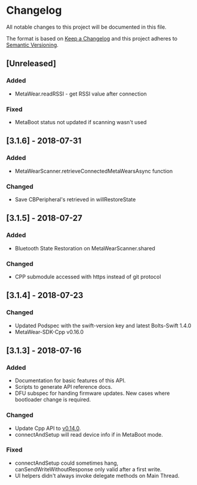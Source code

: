 # Changelog
All notable changes to this project will be documented in this file.

The format is based on [Keep a Changelog](http://keepachangelog.com/en/1.0.0/)
and this project adheres to [Semantic Versioning](http://semver.org/spec/v2.0.0.html).

## [Unreleased]
### Added
- MetaWear.readRSSI - get RSSI value after connection

### Fixed
- MetaBoot status not updated if scanning wasn't used

## [3.1.6] - 2018-07-31
### Added
- MetaWearScanner.retrieveConnectedMetaWearsAsync function

### Changed
- Save CBPeripheral's retrieved in willRestoreState

## [3.1.5] - 2018-07-27
### Added
- Bluetooth State Restoration on MetaWearScanner.shared

### Changed
- CPP submodule accessed with https instead of git protocol

## [3.1.4] - 2018-07-23
### Changed
- Updated Podspec with the swift-version key and latest Bolts-Swift 1.4.0
- MetaWear-SDK-Cpp v0.16.0

## [3.1.3] - 2018-07-16
### Added
- Documentation for basic features of this API.
- Scripts to generate API reference docs.
- DFU subspec for handing firmware updates.  New cases where bootloader change is required.

### Changed
- Update Cpp API to [v0.14.0](https://github.com/mbientlab/MetaWear-SDK-Cpp/releases/tag/0.14.0).
- connectAndSetup will read device info if in MetaBoot mode.

### Fixed
- connectAndSetup could sometimes hang, canSendWriteWithoutResponse only valid after a first write.
- UI helpers didn't always invoke delegate methods on Main Thread.

